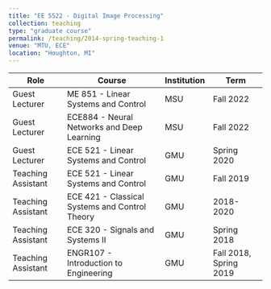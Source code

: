 ```yaml
---
title: "EE 5522 - Digital Image Processing"
collection: teaching
type: "graduate course"
permalink: /teaching/2014-spring-teaching-1
venue: "MTU, ECE"
location: "Houghton, MI"
---
```


| Role            | Course                                        | Institution | Term               |
|-----------------|-----------------------------------------------|-------------|--------------------|
| Guest Lecturer  | ME 851 - Linear Systems and Control           | MSU         | Fall 2022          |
| Guest Lecturer  | ECE884 - Neural Networks and Deep Learning    | MSU         | Fall 2022          |
| Guest Lecturer  | ECE 521 - Linear Systems and Control          | GMU         | Spring 2020        |
| Teaching Assistant | ECE 521 - Linear Systems and Control        | GMU         | Fall 2019          |
| Teaching Assistant | ECE 421 - Classical Systems and Control Theory | GMU     | 2018-2020          |
| Teaching Assistant | ECE 320 - Signals and Systems II           | GMU         | Spring 2018        |
| Teaching Assistant | ENGR107 - Introduction to Engineering       | GMU         | Fall 2018, Spring 2019 |

<!--
Guest Lecturer	ME 851 - Linear Systems and Control	MSU	Fall 2022
Guest Lecturer	ECE884 - Neural Networks and Deep Learning	MSU	Fall 2022
Guest Lecturer	ECE 521 - Linear Systems and Control	GMU	Spring 2020
Teaching Assistant	ECE 521 - Linear Systems and Control	GMU	Fall 2019
Teaching Assistant	ECE 421 - Classical Systems and Control Theory	GMU	    2018-2020
Teaching Assistant	ECE 320 - Signals and Systems II	GMU	Spring 2018
Teaching Assistant	ENGR107 - Introduction to Engineering	GMU	Fall 2018, Spring 2019
Heading 1
======

Heading 2
======

Heading 3
======
-->
